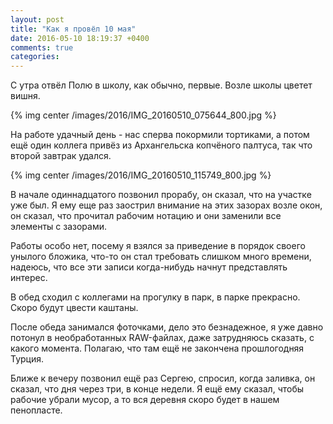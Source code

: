 ```yaml
---
layout: post
title: "Как я провёл 10 мая"
date: 2016-05-10 18:19:37 +0400
comments: true
categories: 
---
```

С утра отвёл Полю в школу, как обычно, первые. Возле школы цветет вишня.

{% img center /images/2016/IMG_20160510_075644_800.jpg %}

На работе удачный день - нас сперва покормили тортиками, а потом ещё один коллега привёз из Архангельска копчёного палтуса, так что второй завтрак удался.

{% img center /images/2016/IMG_20160510_115749_800.jpg %}

В начале одиннадцатого позвонил прорабу, он сказал, что на участке уже был. Я ему еще раз заострил внимание на этих зазорах возле окон, он сказал, что прочитал рабочим нотацию и они заменили все элементы с зазорами.

Работы особо нет, посему я взялся за приведение в порядок своего унылого бложика, что-то он стал требовать слишком много времени, надеюсь, что все эти записи когда-нибудь начнут представлять интерес.

В обед сходил с коллегами на прогулку в парк, в парке прекрасно. Скоро будут цвести каштаны.

После обеда занимался фоточками, дело это безнадежное, я уже давно потонул в необработанных RAW-файлах, даже затрудняюсь сказать, с какого момента. Полагаю, что там ещё не закончена прошлогодняя Турция.

Ближе к вечеру позвонил ещё раз Сергею, спросил, когда заливка, он сказал, что дня через три, в конце недели. Я ещё ему сказал, чтобы рабочие убрали мусор, а то вся деревня скоро будет в нашем пенопласте.